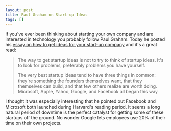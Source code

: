 ```yaml
---
layout: post
title: Paul Graham on Start-up Ideas
tags: []
---
```

If you've ever been thinking about starting your own company and are interested in technology you probably follow Paul Graham. Today he posted his <a href="http://www.paulgraham.com/startupideas.html">essay on how to get ideas for your start-up company</a> and it's a great read:
<blockquote>The way to get startup ideas is not to try to think of startup ideas. It's to look for problems, preferably problems you have yourself.

The very best startup ideas tend to have three things in common: they're something the founders themselves want, that they themselves can build, and that few others realize are worth doing. Microsoft, Apple, Yahoo, Google, and Facebook all began this way</blockquote>
I thought it was especially interesting that he pointed out Facebook and Microsoft both launched during Harvard's reading period. It seems a long natural period of downtime is the perfect catalyst for getting some of these startups off the ground. No wonder Google lets employees use 20% of their time on their own projects.
